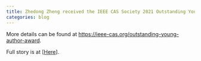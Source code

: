 ```yaml
---
title: Zhedong Zheng received the IEEE CAS Society 2021 Outstanding Young Author Award. Congratulations! 
categories: blog
---
```


More details can be found at https://ieee-cas.org/outstanding-young-author-award. 

Full story is at [[Here](https://www.uts.edu.au/research-and-teaching/our-research/australian-artificial-intelligence-institute/news/ieee-author-award-rising-star-computer-vision)].
